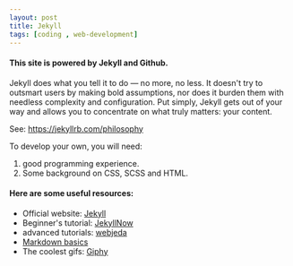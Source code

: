 ```yaml
---
layout: post
title: Jekyll
tags: [coding , web-development] 
---
```


#### This site is powered by Jekyll and Github.

Jekyll does what you tell it to do — no more, no less. It doesn't try to outsmart users by making bold assumptions, nor does it burden them with needless complexity and configuration. Put simply, Jekyll gets out of your way and allows you to concentrate on what truly matters: your content.

See: https://jekyllrb.com/philosophy

To develop your own, you will need:
1. good programming experience.
2. Some background on CSS, SCSS and HTML.

#### Here are some useful resources:

* Official website: [Jekyll](https://jekyllrb.com/)
* Beginner's tutorial: [JekyllNow](https://www.smashingmagazine.com/2014/08/build-blog-jekyll-github-pages/)
* advanced tutorials: [webjeda](https://blog.webjeda.com/)
* [Markdown basics](https://github.com/adam-p/markdown-here/wiki/Markdown-Cheatsheet#code)
* The coolest gifs: [Giphy](https://giphy.com/search/icons-stickers)
